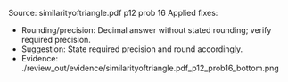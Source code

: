 Source: similarityoftriangle.pdf p12 prob 16
Applied fixes:
- Rounding/precision: Decimal answer without stated rounding; verify required precision.
- Suggestion: State required precision and round accordingly.
- Evidence: ./review_out/evidence/similarityoftriangle.pdf_p12_prob16_bottom.png